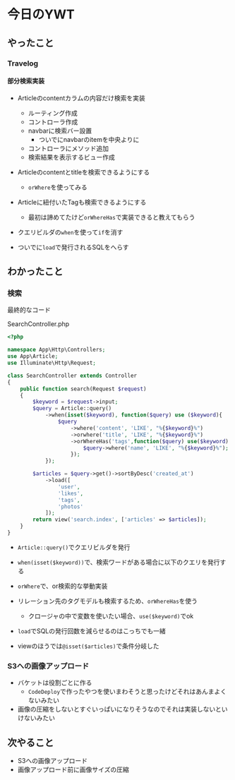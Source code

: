 # 今日のYWT

## やったこと

### Travelog

#### 部分検索実装

- Articleのcontentカラムの内容だけ検索を実装
  - ルーティング作成
  - コントローラ作成
  - navbarに検索バー設置
    - ついでにnavbarのitemを中央よりに
  - コントローラにメソッド追加
  - 検索結果を表示するビュー作成

- Articleのcontentとtitleを検索できるようにする
  - `orWhere`を使ってみる

- Articleに紐付いたTagも検索できるようにする
  - 最初は諦めてたけど`orWhereHas`で実装できると教えてもらう
  
- クエリビルダの`when`を使って`if`を消す
- ついでに`load`で発行されるSQLをへらす

## わかったこと

### 検索

最終的なコード

SearchController.php

```php
<?php

namespace App\Http\Controllers;
use App\Article;
use Illuminate\Http\Request;

class SearchController extends Controller
{
    public function search(Request $request)
    {
        $keyword = $request->input;
        $query = Article::query()
            ->when(isset($keyword), function($query) use ($keyword){
                $query
                    ->where('content', 'LIKE', "%{$keyword}%")
                    ->orwhere('title', 'LIKE', "%{$keyword}%")
                    ->orWhereHas('tags',function($query) use($keyword) {
                        $query->where('name', 'LIKE', "%{$keyword}%");
                    });
            });

        $articles = $query->get()->sortByDesc('created_at')
            ->load([
                'user',
                'likes',
                'tags',
                'photos'
            ]);
        return view('search.index', ['articles' => $articles]);
    }
}
```

- `Article::query()`でクエリビルダを発行
- `when(isset($keyword))`で、検索ワードがある場合に以下のクエリを発行する
- `orWhere`で、or検索的な挙動実装
- リレーション先のタグモデルも検索するため、`orWhereHas`を使う
  - クロージャの中で変数を使いたい場合、`use($keyword)`でok

- `load`でSQLの発行回数を減らせるのはこっちでも一緒

- viewのほうでは`@isset($articles)`で条件分岐した

### S3への画像アップロード

- バケットは役割ごとに作る
  - `CodeDeploy`で作ったやつを使いまわそうと思ったけどそれはあんまよくないみたい
- 画像の圧縮をしないとすぐいっぱいになりそうなのでそれは実装しないといけないみたい

## 次やること

- S3への画像アップロード
- 画像アップロード前に画像サイズの圧縮

